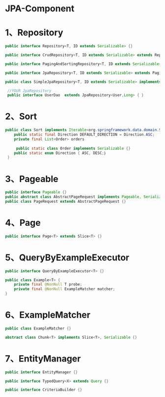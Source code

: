 # JPA-Component

# 1、Repository

```java
public interface Repository<T, ID extends Serializable> {}

public interface CrudRepository<T, ID extends Serializable> extends Repository<T, ID> {}

public interface PagingAndSortingRepository<T, ID extends Serializable> extends CrudRepository<T, ID> {}

public interface JpaRepository<T, ID extends Serializable> extends PagingAndSortingRepository<T, ID>, QueryByExampleExecutor<T> {}

public class SimpleJpaRepository<T, ID extends Serializable> implements JpaRepository<T, ID>, JpaSpecificationExecutor<T> {

 //YOUR JpaRepository
 public interface UserDao  extends JpaRepository<User,Long> { }  
```

# 2、Sort

```java
public class Sort implements Iterable<org.springframework.data.domain.Sort.Order>, Serializable {
	public static final Direction DEFAULT_DIRECTION = Direction.ASC;
	private final List<Order> orders
        
 	 public static class Order implements Serializable {}
  	public static enum Direction { ASC, DESC;｝
 }
```

# 3、Pageable

```java
public interface Pageable {}
public abstract class AbstractPageRequest implements Pageable, Serializable {}
public class PageRequest extends AbstractPageRequest {}
```

# 4、Page

```java
public interface Page<T> extends Slice<T> {}
```



# 5、QueryByExampleExecutor

```java
public interface QueryByExampleExecutor<T> {}
```

```java
public class Example<T> {
 	private final @NonNull T probe;
	private final @NonNull ExampleMatcher matcher;
}
```

# 6、ExampleMatcher

```java
public class ExampleMatcher {}
```

```java
abstract class Chunk<T> implements Slice<T>, Serializable {}
```

# 7、EntityManager

```java
public interface EntityManager {}
```

```java
public interface TypedQuery<X> extends Query {}
```

```java
public interface CriteriaBuilder {}
```

